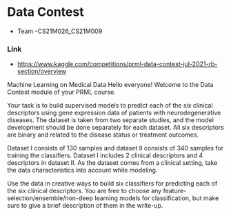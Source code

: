 # Data Contest 
- Team -CS21M026_CS21M009
### Link
- https://www.kaggle.com/competitions/prml-data-contest-jul-2021-rb-section/overview

Machine Learning on Medical Data
Hello everyone! Welcome to the Data Contest module of your PRML course.

Your task is to build supervised models to predict each of the six clinical descriptors using gene expression data of patients with neurodegenerative diseases. The dataset is taken from two separate studies, and the model development should be done separately for each dataset. All six descriptors are binary and related to the disease status or treatment outcomes.


Dataset I consists of 130 samples and dataset II consists of 340 samples for training the classifiers. Dataset I includes 2 clinical descriptors and 4 descriptors in dataset II. As the dataset comes from a clinical setting, take the data characteristics into account while modeling.

Use the data in creative ways to build six classifiers for predicting each of the six clinical descriptors. You are free to choose any feature-selection/ensemble/non-deep learning models for classification, but make sure to give a brief description of them in the write-up.
